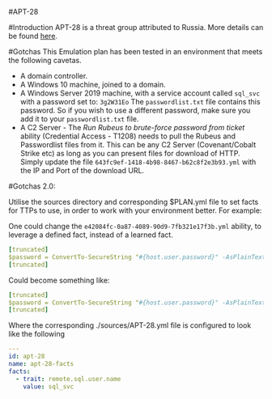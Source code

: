 #APT-28

#Introduction
APT-28 is a threat group attributed to Russia. More details can be found [here](https://attack.mitre.org/groups/G0007/). 

#Gotchas
This Emulation plan has been tested in an environment that meets the following cavetas.   

- A domain controller.
- A Windows 10 machine, joined to a domain. 
- A Windows Server 2019 machine, with a service account called `sql_svc` with a password set to: `3g2W31Eo` The `passwordlist.txt` file contains this password. So if you wish to use a different password, make sure you add it to your `passwordlist.txt` file.
- A C2 Server - The _Run Rubeus to brute-force password from ticket_ ability (Credential Access - T1208) needs to pull the Rubeus and Passwordlist files from it. This can be any C2 Server (Covenant/Cobalt Strike etc) as long as you can present files for download of HTTP. Simply update the file `643fc9ef-1418-4b98-8467-b62c8f2e3b93.yml` with the IP and Port of the download URL. 

#Gotchas 2.0: 

Utilise the sources directory and corresponding $PLAN.yml file to set facts for TTPs to use, in order to work with your environment better. For example:

One could change the `e42084fc-0a87-4089-90d9-7fb321e17f3b.yml` ability, to leverage a defined fact, instead of a learned fact. 

```yaml
[truncated]
$password = ConvertTo-SecureString "#{host.user.password}" -AsPlainText -Force; $credentials = New-Object System.Management.Automation.PSCredential("$env:USERDNSDOMAIN\#{host.user.name}", $password); 
[truncated]
```
Could become something like: 
```yaml
[truncated]
$password = ConvertTo-SecureString "#{host.user.password}" -AsPlainText -Force; $credentials = New-Object System.Management.Automation.PSCredential("$env:USERDNSDOMAIN\#{remote.sql.user.name}", $password);
[truncated] 
```

Where the corresponding ./sources/APT-28.yml file is configured to look like the following

```yaml
---
id: apt-28
name: apt-28-facts
facts:
  - trait: remote.sql.user.name
    value: sql_svc
```

